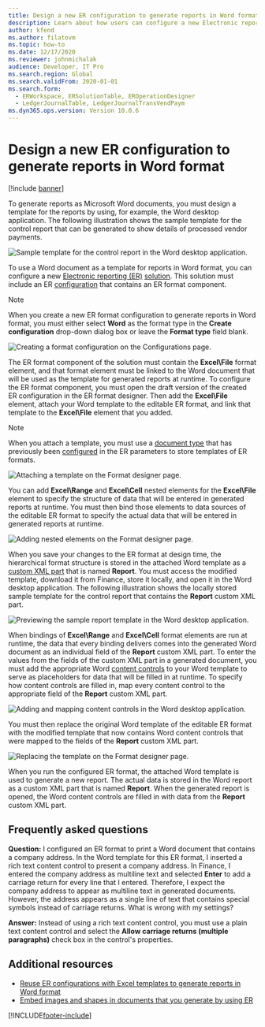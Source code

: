 ```yaml
---
title: Design a new ER configuration to generate reports in Word format
description: Learn about how users can configure a new Electronic reporting (ER) format to generate reports as Microsoft Word documents.
author: kfend
ms.author: filatovm
ms.topic: how-to
ms.date: 12/17/2020
ms.reviewer: johnmichalak
audience: Developer, IT Pro
ms.search.region: Global
ms.search.validFrom: 2020-01-01
ms.search.form: 
  - ERWorkspace, ERSolutionTable, EROperationDesigner
  - LedgerJournalTable, LedgerJournalTransVendPaym
ms.dyn365.ops.version: Version 10.0.6
---
```


# Design a new ER configuration to generate reports in Word format

[!include [banner](../includes/banner.md)]

To generate reports as Microsoft Word documents, you must design a template for the reports by using, for example, the Word desktop application. The following illustration shows the sample template for the control report that can be generated to show details of processed vendor payments.

![Sample template for the control report in the Word desktop application.](./media/er-design-configuration-word-image1.png)

To use a Word document as a template for reports in Word format, you can configure a new [Electronic reporting (ER)](general-electronic-reporting.md) [solution](er-quick-start1-new-solution.md). This solution must include an ER [configuration](general-electronic-reporting.md#Configuration) that contains an ER format component.

> [!NOTE]
> When you create a new ER format configuration to generate reports in Word format, you must either select **Word** as the format type in the **Create configuration** drop-down dialog box or leave the **Format type** field blank.

![Creating a format configuration on the Configurations page.](./media/er-design-configuration-word-image2.gif)

The ER format component of the solution must contain the **Excel\\File** format element, and that format element must be linked to the Word document that will be used as the template for generated reports at runtime. To configure the ER format component, you must open the draft version of the created ER configuration in the ER format designer. Then add the **Excel\\File** element, attach your Word template to the editable ER format, and link that template to the **Excel\\File** element that you added.

> [!NOTE]
> When you attach a template, you must use a [document type](../../fin-ops/organization-administration/configure-document-management.md#configure-document-types) that has previously been [configured](electronic-reporting-er-configure-parameters.md#parameters-to-manage-documents) in the ER parameters to store templates of ER formats.

![Attaching a template on the Format designer page.](./media/er-design-configuration-word-image3.gif)

You can add **Excel\\Range** and **Excel\\Cell** nested elements for the **Excel\\File** element to specify the structure of data that will be entered in generated reports at runtime. You must then bind those elements to data sources of the editable ER format to specify the actual data that will be entered in generated reports at runtime.

![Adding nested elements on the Format designer page.](./media/er-design-configuration-word-image4.gif)

When you save your changes to the ER format at design time, the hierarchical format structure is stored in the attached Word template as a [custom XML part](/visualstudio/vsto/custom-xml-parts-overview) that is named **Report**. You must access the modified template, download it from Finance, store it locally, and open it in the Word desktop application. The following illustration shows the locally stored sample template for the control report that contains the **Report** custom XML part.

![Previewing the sample report template in the Word desktop application.](./media/er-design-configuration-word-image5.gif)

When bindings of **Excel\\Range** and **Excel\\Cell** format elements are run at runtime, the data that every binding delivers comes into the generated Word document as an individual field of the **Report** custom XML part. To enter the values from the fields of the custom XML part in a generated document, you must add the appropriate Word [content controls](/office/client-developer/word/content-controls-in-word) to your Word template to serve as placeholders for data that will be filled in at runtime. To specify how content controls are filled in, map every content control to the appropriate field of the **Report** custom XML part.

![Adding and mapping content controls in the Word desktop application.](./media/er-design-configuration-word-image6.gif)

You must then replace the original Word template of the editable ER format with the modified template that now contains Word content controls that were mapped to the fields of the **Report** custom XML part.

![Replacing the template on the Format designer page.](./media/er-design-configuration-word-image7.gif)

When you run the configured ER format, the attached Word template is used to generate a new report. The actual data is stored in the Word report as a custom XML part that is named **Report**. When the generated report is opened, the Word content controls are filled in with data from the **Report** custom XML part.

## Frequently asked questions

**Question:** I configured an ER format to print a Word document that contains a company address. In the Word template for this ER format, I inserted a rich text content control to present a company address. In Finance, I entered the company address as multiline text and selected **Enter** to add a carriage return for every line that I entered. Therefore, I expect the company address to appear as multiline text in generated documents. However, the address appears as a single line of text that contains special symbols instead of carriage returns. What is wrong with my settings?

**Answer:** Instead of using a rich text content control, you must use a plain text content control and select the **Allow carriage returns (multiple paragraphs)** check box in the control's properties.

## Additional resources

- [Reuse ER configurations with Excel templates to generate reports in Word format](./tasks/er-design-configuration-word-2016-11.md)
- [Embed images and shapes in documents that you generate by using ER](electronic-reporting-embed-images-shapes.md#embed-an-image-in-a-word-document)


[!INCLUDE[footer-include](../../../includes/footer-banner.md)]
